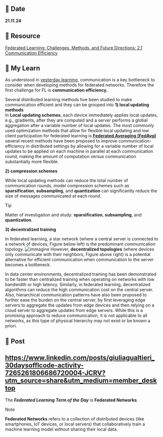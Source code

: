 ## 📅 Date
**21.11.24**

## 📰 Resource
[Federated Learning: Challenges, Methods, and Future Directions: 2.1 Communication Efficiency](https://arxiv.org/pdf/1908.07873)

## 🔖 My Learn
As understood in [yesterday learning](../day1/day1.md), communication is a key bottleneck to consider when developing methods for federated networks.
Therefore the first challenge for FL is **communication efficiency.**

Several distributed learning methods hve been studied to make communication efficient and they can be grouped into
**1) local updating methods** <br>
In **Local updating schemes**, each device immediately applies local updates, e.g., 
gradients, after they are computed and a server performs a global aggregation after a variable number of local updates. 
The most commonly used optimization methods that allow for flexible local updating and low client participation for federated learning is [**Federated Averaging (FedAvg)**](https://arxiv.org/pdf/1602.05629)
several recent methods have been proposed to improve communication-efficiency
in distributed settings by allowing for a variable number of local updates to be applied on each machine in parallel at each communication round, making the amount of computation versus communication substantially more flexible.

**2) compression schemes** <br>

While local updating methods can reduce the total number of communication rounds, model compression schemes such as **sparsification**, **subsampling**, and **quantization** can significantly reduce the size of messages communicated at each round.
> [!TIP]
> Matter of investigation and study: **sparsification**, **subsampling**, and **quantization**.

**3) decentralized training** <br>

In federated learning, a star network (where a central server is connected to a network of devices, Figure below left) is the predominant communication topology. 
![immagine](https://github.com/user-attachments/assets/ad5fded4-2845-4929-85f4-b79eb16a1811)
However, **decentralized topologies** (where devices only communicate with their neighbors, Figure above right) is a potential alternative for efficient communication when communication to the server becomes a bottleneck. 

In data center environments, decentralized training has been demonstrated to be faster than centralized training when operating on networks with low bandwidth or high latency. Similarly, in federated learning, decentralized algorithms can reduce the high communication cost on the central server. Also, hierarchical communication patterns have also been proposed to further ease the burden on the central server, by first leveraging edge servers to aggregate the updates from edge devices and then relying on a cloud server to aggregate updates from edge servers. While this is a promising approach to reduce communication, it is not applicable to all networks,
as this type of physical hierarchy may not exist or be known a priori.

## 📮 Post
https://www.linkedin.com/posts/giuliagualtieri_30daysofflcode-activity-7265261806686720004-JCRV?utm_source=share&utm_medium=member_desktop
------
The _**Federated Learning Term of the Day**_ is **Federated Networks**.
> [!NOTE]
> **Federated Networks** refers to a collection of distributed devices (like smartphones, IoT devices, or local servers) that collaboratively train a machine learning model without sharing their local data.
